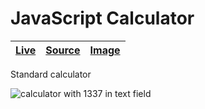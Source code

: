 [javascript-calculator source]: https://codepen.io/Rascal_Two/pen/RMMEXp
[javascript-calculator live]: https://codepen.io/Rascal_Two/pen/RMMEXp
[javascript-calculator image]: https://i.imgur.com/qxwLglx.png "calculator with 1337 in text field"

# JavaScript Calculator

| [Live][javascript-calculator live] | [Source][javascript-calculator source] | [Image][javascript-calculator image] |
| - | - | - |

Standard calculator

![calculator with 1337 in text field][javascript-calculator image]
